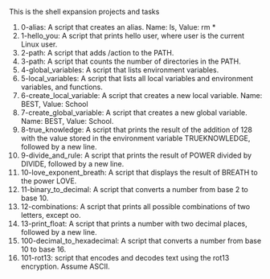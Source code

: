 This is the shell expansion projects and tasks

1. 0-alias: A script that creates an alias. Name: ls, Value: rm *
2. 1-hello_you: A script that prints hello user, where user is the current Linux user.
3. 2-path: A script that adds /action to the PATH.
4. 3-path: A script that counts the number of directories in the PATH.
5. 4-global_variables: A  script that lists environment variables.
6. 5-local_variables: A script that lists all local variables and environment variables, and functions.
7. 6-create_local_variable: A script that creates a new local variable. Name: BEST, Value: School
8. 7-create_global_variable: A script that creates a new global variable. Name: BEST, Value: School.
9. 8-true_knowledge: A script that prints the result of the addition of 128 with the value stored in the environment variable TRUEKNOWLEDGE, followed by a new line.
10. 9-divide_and_rule: A script that prints the result of POWER divided by DIVIDE, followed by a new line.
11. 10-love_exponent_breath: A script that displays the result of BREATH to the power LOVE.
12. 11-binary_to_decimal: A script that converts a number from base 2 to base 10.
13. 12-combinations: A script that prints all possible combinations of two letters, except oo.
14. 13-print_float: A script that prints a number with two decimal places, followed by a new line.
15. 100-decimal_to_hexadecimal: A script that converts a number from base 10 to base 16.
16. 101-rot13: script that encodes and decodes text using the rot13 encryption. Assume ASCII.
